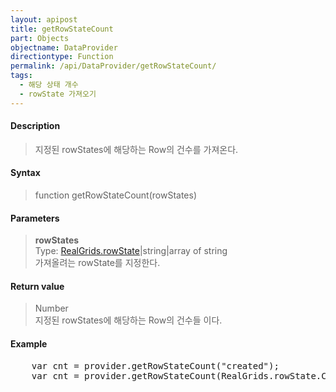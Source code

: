 ```yaml
---
layout: apipost
title: getRowStateCount
part: Objects
objectname: DataProvider
directiontype: Function
permalink: /api/DataProvider/getRowStateCount/
tags:
  - 해당 상태 개수
  - rowState 가져오기
---
```



#### Description

> 지정된 rowStates에 해당하는 Row의 건수를 가져온다.


#### Syntax

> function getRowStateCount(rowStates)

#### Parameters


> **rowStates**  
> Type: [RealGrids.rowState](/api/types/RowState/)\|string\|array of string  
> 가져올려는 rowState를 지정한다.  


#### Return value

> Number  
> 지정된 rowStates에 해당하는 Row의 건수들 이다.  

#### Example

<pre class="prettyprint">
    var cnt = provider.getRowStateCount("created");
    var cnt = provider.getRowStateCount(RealGrids.rowState.CREATED);
</pre>

